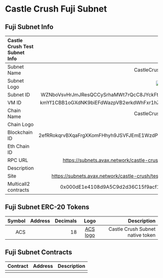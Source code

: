 # Castle Crush Fuji Subnet

## Fuji Subnet Info

| Castle Crush Test Subnet Info |                                                                                               |
| :---------------------------- | --------------------------------------------------------------------------------------------: |
| Subnet Name                   |                                                                         CastleCrushTestSubnet |
| Subnet Logo                   | ![subnet logo](https://cc-marketplace-stg.wildlife.io/static/media/castle-crush.e6a78fa6.png) |
| Subnet ID                     |                                             WZNboVsvHrJmJResQCCySrhaMWt7rQcC8JYckFtVevJkqCHPv |
| VM ID                         |                                             kmYf1CBB1oGXdNK9biEFdWazpVB2erkdWhFxr1hZZabapwZXX |
| Chain Name                    |                                                                         CastleCrushTestSubnet |
| Chain Logo                    |  ![chain logo](https://cc-marketplace-stg.wildlife.io/static/media/castle-crush.e6a78fa6.png) |
| Blockchain ID                 |                                            2efRRokqrvBXqaFrgXKomFHhyh9JSVFJEmE1WzdP1KxDbBksFS |
| Eth Chain ID                  |                                                                                         31416 |
| RPC URL                       |                                         https://subnets.avax.network/castle-crush/testnet/rpc |
| Description                   |                                                                                               |
| Site                          |                                    https://subnets.avax.network/castle-crush/testnet/explorer |
| Multicall2 contracts          |                                                    0x000dE1e4108d9A5C9d2d36C15f9acf1B351467bd |

## Fuji Subnet ERC-20 Tokens

| Symbol | Address | Decimals |                              Logo                              |                      Description |
| -----: | ------: | -------: | :------------------------------------------------------------: | -------------------------------: |
|    ACS |         |       18 | [ACS logo](https://cc-marketplace-stg.wildlife.io/favicon.ico) | Castle Crush Subnet native token |

## Fuji Subnet Contracts

| Contract | Address | Description |
| -------: | ------: | ----------: |
|          |         |             |

